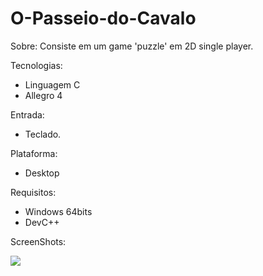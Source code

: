 # O-Passeio-do-Cavalo

Sobre: Consiste em um game 'puzzle' em 2D single player.

Tecnologias: 
  - Linguagem C 
  - Allegro 4

Entrada: 
  - Teclado.

Plataforma: 
  - Desktop

Requisitos: 
  - Windows 64bits
  - DevC++

ScreenShots:

![ ](https://raw.githubusercontent.com/RenatoEstecio/O-Passeio-do-Cavalo/main/O%20Passeio%20do%20Cavalo/C%C3%B3digo/O%20Passeio%20do%20Cavalo%5BFonte%5D/SS.jpg)
